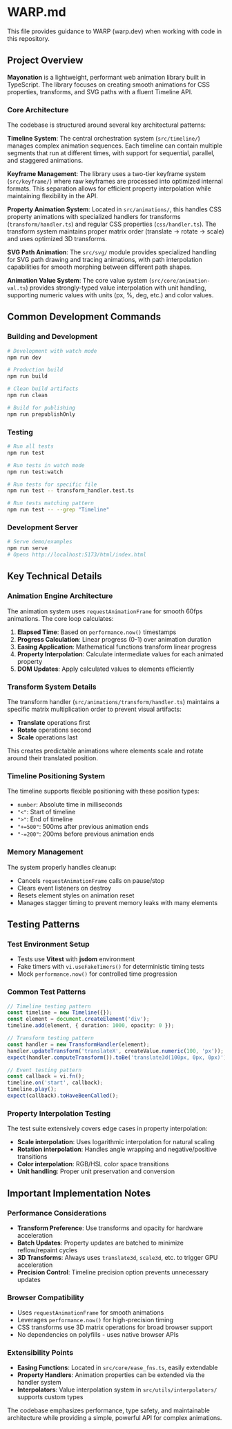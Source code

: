 # WARP.md

This file provides guidance to WARP (warp.dev) when working with code in this repository.

## Project Overview

**Mayonation** is a lightweight, performant web animation library built in TypeScript. The library focuses on creating smooth animations for CSS properties, transforms, and SVG paths with a fluent Timeline API.

### Core Architecture

The codebase is structured around several key architectural patterns:

**Timeline System**: The central orchestration system (`src/timeline/`) manages complex animation sequences. Each timeline can contain multiple segments that run at different times, with support for sequential, parallel, and staggered animations.

**Keyframe Management**: The library uses a two-tier keyframe system (`src/keyframe/`) where raw keyframes are processed into optimized internal formats. This separation allows for efficient property interpolation while maintaining flexibility in the API.

**Property Animation System**: Located in `src/animations/`, this handles CSS property animations with specialized handlers for transforms (`transform/handler.ts`) and regular CSS properties (`css/handler.ts`). The transform system maintains proper matrix order (translate → rotate → scale) and uses optimized 3D transforms.

**SVG Path Animation**: The `src/svg/` module provides specialized handling for SVG path drawing and tracing animations, with path interpolation capabilities for smooth morphing between different path shapes.

**Animation Value System**: The core value system (`src/core/animation-val.ts`) provides strongly-typed value interpolation with unit handling, supporting numeric values with units (px, %, deg, etc.) and color values.

## Common Development Commands

### Building and Development
```bash
# Development with watch mode
npm run dev

# Production build
npm run build

# Clean build artifacts
npm run clean

# Build for publishing
npm run prepublishOnly
```

### Testing
```bash
# Run all tests
npm run test

# Run tests in watch mode  
npm run test:watch

# Run tests for specific file
npm run test -- transform_handler.test.ts

# Run tests matching pattern
npm run test -- --grep "Timeline"
```

### Development Server
```bash
# Serve demo/examples
npm run serve
# Opens http://localhost:5173/html/index.html
```

## Key Technical Details

### Animation Engine Architecture

The animation system uses `requestAnimationFrame` for smooth 60fps animations. The core loop calculates:
1. **Elapsed Time**: Based on `performance.now()` timestamps
2. **Progress Calculation**: Linear progress (0-1) over animation duration  
3. **Easing Application**: Mathematical functions transform linear progress
4. **Property Interpolation**: Calculate intermediate values for each animated property
5. **DOM Updates**: Apply calculated values to elements efficiently

### Transform System Details

The transform handler (`src/animations/transform/handler.ts`) maintains a specific matrix multiplication order to prevent visual artifacts:
- **Translate** operations first
- **Rotate** operations second  
- **Scale** operations last

This creates predictable animations where elements scale and rotate around their translated position.

### Timeline Positioning System

The timeline supports flexible positioning with these position types:
- `number`: Absolute time in milliseconds
- `"<"`: Start of timeline  
- `">"`: End of timeline
- `"+=500"`: 500ms after previous animation ends
- `"-=200"`: 200ms before previous animation ends

### Memory Management

The system properly handles cleanup:
- Cancels `requestAnimationFrame` calls on pause/stop
- Clears event listeners on destroy
- Resets element styles on animation reset
- Manages stagger timing to prevent memory leaks with many elements

## Testing Patterns

### Test Environment Setup
- Tests use **Vitest** with **jsdom** environment
- Fake timers with `vi.useFakeTimers()` for deterministic timing tests
- Mock `performance.now()` for controlled time progression

### Common Test Patterns
```typescript
// Timeline testing pattern
const timeline = new Timeline({});
const element = document.createElement('div');
timeline.add(element, { duration: 1000, opacity: 0 });

// Transform testing pattern  
const handler = new TransformHandler(element);
handler.updateTransform('translateX', createValue.numeric(100, 'px'));
expect(handler.computeTransform()).toBe('translate3d(100px, 0px, 0px)');

// Event testing pattern
const callback = vi.fn();
timeline.on('start', callback);
timeline.play();
expect(callback).toHaveBeenCalled();
```

### Property Interpolation Testing
The test suite extensively covers edge cases in property interpolation:
- **Scale interpolation**: Uses logarithmic interpolation for natural scaling
- **Rotation interpolation**: Handles angle wrapping and negative/positive transitions
- **Color interpolation**: RGB/HSL color space transitions
- **Unit handling**: Proper unit preservation and conversion

## Important Implementation Notes

### Performance Considerations
- **Transform Preference**: Use transforms and opacity for hardware acceleration
- **Batch Updates**: Property updates are batched to minimize reflow/repaint cycles  
- **3D Transforms**: Always uses `translate3d`, `scale3d`, etc. to trigger GPU acceleration
- **Precision Control**: Timeline precision option prevents unnecessary updates

### Browser Compatibility
- Uses `requestAnimationFrame` for smooth animations
- Leverages `performance.now()` for high-precision timing
- CSS transforms use 3D matrix operations for broad browser support
- No dependencies on polyfills - uses native browser APIs

### Extensibility Points
- **Easing Functions**: Located in `src/core/ease_fns.ts`, easily extendable
- **Property Handlers**: Animation properties can be extended via the handler system
- **Interpolators**: Value interpolation system in `src/utils/interpolators/` supports custom types

The codebase emphasizes performance, type safety, and maintainable architecture while providing a simple, powerful API for complex animations.
